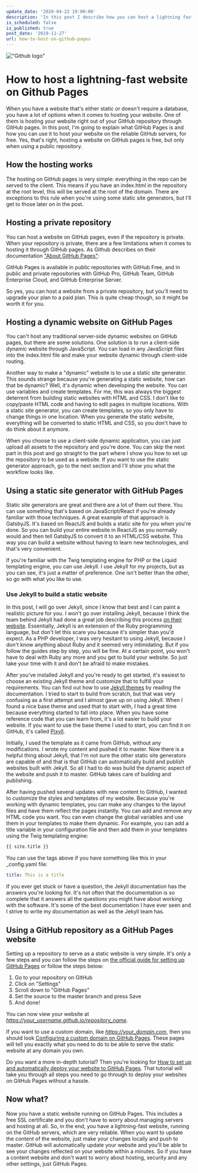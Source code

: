 ```yaml
---
update_date: '2020-04-22 19:00:00'
description: 'In this post I describe how you can host a lightning fast website on Github Pages for free. There are several ways of approaching this situation. Out of all the great solutions I describe how to do this with Jekyll.'
is_scheduled: false
is_published: true
post_date: '2019-11-27'
url: how-to-host-on-github-pages
---
```


!["Github logo"](/images/articles/github-logo.png)
# How to host a lightning-fast website on Github Pages
When you have a website that's either static or doesn't require a database, you have a lot of options when it comes to hosting your website. One of them is hosting your website right out of your GitHub repository through GitHub pages. In this post, I'm going to explain what GitHub Pages is and how you can use it to host your website on the reliable GitHub servers, for free. Yes, that's right, hosting a website on GitHub pages is free, but only when using a public repository.  

## How the hosting works
The hosting on GitHub pages is very simple: everything in the repo can be served to the client. This means if you have an index.html in the repository at the root level, this will be served at the root of the domain. There are exceptions to this rule when you're using some static site generators, but I'll get to those later on in the post.

## Hosting a private repository
You can host a website on GitHub pages, even if the repository is private. When your repository is private, there are a few limitations when it comes to hosting it through GitHub pages. As Github describes on their documentation ["About GitHub Pages"](https://help.github.com/en/github/working-with-github-pages/about-github-pages): 

GitHub Pages is available in public repositories with GitHub Free, and in public and private repositories with GitHub Pro, GitHub Team, GitHub Enterprise Cloud, and GitHub Enterprise Server.

So yes, you can host a website from a private repository, but you'll need to upgrade your plan to a paid plan. This is quite cheap though, so it might be worth it for you.

## Hosting a dynamic website on GitHub Pages
You can't host any traditional server-side dynamic websites on GitHub pages, but there are some solutions. One solution is to run a client-side dynamic website through JavaScript. You can load in any JavaScript files into the index.html file and make your website dynamic through client-side routing.

Another way to make a "dynamic" website is to use a static site generator. This sounds strange because you're generating a static website, how can that be dynamic? Well, it's dynamic when developing the website. You can use variables and create templates. For me, this was always the biggest deterrent from building static websites with HTML and CSS. I don't like to copy/paste HTML code and having to edit pages in multiple locations. With a static site generator, you can create templates, so you only have to change things in one location. When you generate the static website, everything will be converted to static HTML and CSS, so you don't have to do think about it anymore.

When you choose to use a client-side dynamic application, you can just upload all assets to the repository and you're done. You can skip the next part in this post and go straight to the part where I show you how to set up the repository to be used as a website. If you want to use the static generator approach, go to the next section and I'll show you what the workflow looks like.

## Using a static site generator with GitHub Pages
Static site generators are great and there are a lot of them out there. You can use something that's based on JavaScript/React if you're already familiar with those techniques. A great example of that approach is GatsbyJS. It's based on ReactJS and builds a static site for you when you're done. So you can build your entire website in ReactJS as you normally would and then tell GatsbyJS to convert it to an HTML/CSS website. This way you can build a website without having to learn new technologies, and that's very convenient.

If you're familiar with the Twig templating engine for PHP or the Liquid templating engine, you can use Jekyll. I use Jekyll for my projects, but as you can see, it's just a matter of preference. One isn't better than the other, so go with what you like to use.

### Use Jekyll to build a static website
In this post, I will go over Jekyll, since I know that best and I can paint a realistic picture for you. I won't go over installing Jekyll, because I think the team behind Jekyll had done a great job describing this process [on their website](https://jekyllrb.com/docs/installation/). Essentially, Jekyll is an extension of the Ruby programming language, but don't let this scare you because it's simpler than you'd expect. As a PHP developer, I was very hesitant to using Jekyll, because I don't know anything about Ruby and it seemed very intimidating. But if you follow the guides step by step, you will be fine. At a certain point, you won't have to deal with Ruby any more and you get to build your website. So just take your time with it and don't be afraid to make mistakes.

After you've installed Jekyll and you're ready to get started, it's easiest to choose an existing Jekyll theme and customize that to fulfill your requirements. You can find out how to use [Jekyll themes](https://jekyllrb.com/docs/themes/) by reading the documentation. I tried to start to build from scratch, but that was very confusing as a first attempt and I almost gave up on using Jekyll. When I found a nice base theme and used that to start with, I had a great time because everything started to fall into place. When you have some reference code that you can learn from, it's a lot easier to build your website. If you want to use the base theme I used to start, you can find it on GitHub, it's called [Pixyll](https://github.com/johno/pixyll).

Initially, I used the template as it came from GitHub, without any modifications. I wrote my content and pushed it to master. Now there is a helpful thing about Jekyll, that I'm not sure the other static site generators are capable of and that is that GitHub can automatically build and publish websites built with Jekyll. So all I had to do was build the dynamic aspect of the website and push it to master. GitHub takes care of building and publishing. 

After having pushed several updates with new content to GitHub, I wanted to customize the styles and templates of my website. Because you're working with dynamic templates, you can make any changes to the layout files and have them reflect the pages instantly. You can add and remove any HTML code you want. You can even change the global variables and use them in your templates to make them dynamic. For example, you can add a title variable in your configuration file and then add them in your templates using the Twig templating engine: 

```html
{{ site.title }}
```
You can use the tags above if you have something like this in your \_config.yaml file:
```yml
title: This is a title
```

If you ever get stuck or have a question, the Jekyll documentation has the answers you're looking for. It's not often that the documentation is so complete that it answers all the questions you might have about working with the software. It's some of the best documentation I have ever seen and I strive to write my documentation as well as the Jekyll team has.

## Using a GitHub repository as a GitHub Pages website
Setting up a repository to serve as a static website is very simple. It's only a few steps and you can follow the steps on [the official guide for setting up GitHub Pages](https://pages.github.com/) or follow the steps below:

1. Go to your repository on GitHub
2. Click on "Settings"
3. Scroll down to "GitHub Pages"
4. Set the source to the master branch and press Save
5. And done!

You can now view your website at *https://your_username.github.io/repository_name*.

If you want to use a custom domain, like *https://your_domain.com*, then you should look [Configuring a custom domain on GitHub Pages](https://help.github.com/en/github/working-with-github-pages/configuring-a-custom-domain-for-your-github-pages-site). These pages will tell you exactly what you need to do to be able to serve the static website at any domain you own.

Do you want a more in-depth tutorial? Then you're looking for [How to set up and automatically deploy your website to GitHub Pages](/articles/how-to-set-up-automatically-deploy-website-github-page). That tutorial will take you through all steps you need to go through to deploy your websites on GitHub Pages without a hassle.

## Now what?
Now you have a static website running on GitHub Pages. This includes a free SSL certificate and you don't have to worry about managing servers and hosting at all. So, in the end, you have a lightning-fast website, running on the GitHub servers, which are very reliable. When you want to update the content of the website, just make your changes locally and push to master. GitHub will automatically update your website and you'll be able to see your changes reflected on your website within a minutes. So if you have a content website and don't want to worry about hosting, security and any other settings, just GitHub Pages.